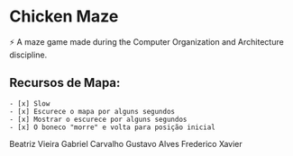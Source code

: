 # Chicken Maze

⚡ A maze game made during the Computer Organization and Architecture discipline.

## Recursos de Mapa:
    - [x] Slow
    - [x] Escurece o mapa por alguns segundos
    - [x] Mostrar o escurece por alguns segundos
    - [x] O boneco "morre" e volta para posição inicial 
 

Beatriz Vieira
Gabriel Carvalho
Gustavo Alves
Frederico Xavier
